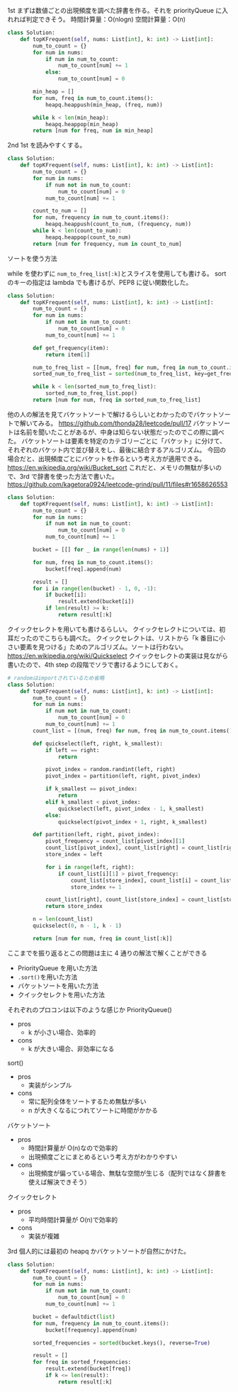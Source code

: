 1st
まずは数値ごとの出現頻度を調べた辞書を作る。それを priorityQueue に入れれば判定できそう。
時間計算量：O(nlogn)
空間計算量：O(n)

```python
class Solution:
    def topKFrequent(self, nums: List[int], k: int) -> List[int]:
        num_to_count = {}
        for num in nums:
            if num in num_to_count:
                num_to_count[num] += 1
            else:
                num_to_count[num] = 0

        min_heap = []
        for num, freq in num_to_count.items():
            heapq.heappush(min_heap, (freq, num))

        while k < len(min_heap):
            heapq.heappop(min_heap)
        return [num for freq, num in min_heap]
```

2nd
1st を読みやすくする。

```python
class Solution:
    def topKFrequent(self, nums: List[int], k: int) -> List[int]:
        num_to_count = {}
        for num in nums:
            if num not in num_to_count:
                num_to_count[num] = 0
            num_to_count[num] += 1

        count_to_num = []
        for num, frequency in num_to_count.items():
            heapq.heappush(count_to_num, (frequency, num))
        while k < len(count_to_num):
            heapq.heappop(count_to_num)
        return [num for frequency, num in count_to_num]
```

ソートを使う方法

while を使わずに `num_to_freq_list[:k]`とスライスを使用しても書ける。
sort のキーの指定は lambda でも書けるが、PEP8 に従い関数化した。

```python
class Solution:
    def topKFrequent(self, nums: List[int], k: int) -> List[int]:
        num_to_count = {}
        for num in nums:
            if num not in num_to_count:
                num_to_count[num] = 0
            num_to_count[num] += 1

        def get_frequency(item):
            return item[1]

        num_to_freq_list = [[num, freq] for num, freq in num_to_count.items()]
        sorted_num_to_freq_list = sorted(num_to_freq_list, key=get_frequency, reverse=True)

        while k < len(sorted_num_to_freq_list):
            sorted_num_to_freq_list.pop()
        return [num for num, freq in sorted_num_to_freq_list]
```

他の人の解法を見てバケットソートで解けるらしいとわかったのでバケットソートで解いてみる。
https://github.com/thonda28/leetcode/pull/17
バケットソートは名前を聞いたことがあるが、中身は知らない状態だったのでこの際に調べた。
バケットソートは要素を特定のカテゴリーごとに「バケット」に分けて、
それぞれのバケット内で並び替えをし、最後に結合するアルゴリズム。
今回の場合だと、出現頻度ごとにバケットを作るという考え方が適用できる。
https://en.wikipedia.org/wiki/Bucket_sort
これだと、メモリの無駄が多いので、3rd で辞書を使った方法で書いた。
https://github.com/kagetora0924/leetcode-grind/pull/11/files#r1658626553

```python
class Solution:
    def topKFrequent(self, nums: List[int], k: int) -> List[int]:
        num_to_count = {}
        for num in nums:
            if num not in num_to_count:
                num_to_count[num] = 0
            num_to_count[num] += 1

        bucket = [[] for _ in range(len(nums) + 1)]

        for num, freq in num_to_count.items():
            bucket[freq].append(num)

        result = []
        for i in range(len(bucket) - 1, 0, -1):
            if bucket[i]:
                result.extend(bucket[i])
            if len(result) >= k:
                return result[:k]
```

クイックセレクトを用いても書けるらしい。
クイックセレクトについては、初耳だったのでこちらも調べた。
クイックセレクトは、リストから「k 番目に小さい要素を見つける」ためのアルゴリズム。ソートは行わない。
https://en.wikipedia.org/wiki/Quickselect
クイックセレクトの実装は見ながら書いたので、4th step の段階でソラで書けるようにしておく。

```python
# randomはimportされているため省略
class Solution:
    def topKFrequent(self, nums: List[int], k: int) -> List[int]:
        num_to_count = {}
        for num in nums:
            if num not in num_to_count:
                num_to_count[num] = 0
            num_to_count[num] += 1
        count_list = [(num, freq) for num, freq in num_to_count.items()]

        def quickselect(left, right, k_smallest):
            if left == right:
                return

            pivot_index = random.randint(left, right)
            pivot_index = partition(left, right, pivot_index)

            if k_smallest == pivot_index:
                return
            elif k_smallest < pivot_index:
                quickselect(left, pivot_index - 1, k_smallest)
            else:
                quickselect(pivot_index + 1, right, k_smallest)

        def partition(left, right, pivot_index):
            pivot_frequency = count_list[pivot_index][1]
            count_list[pivot_index], count_list[right] = count_list[right], count_list[pivot_index]
            store_index = left

            for i in range(left, right):
                if count_list[i][1] > pivot_frequency:
                    count_list[store_index], count_list[i] = count_list[i], count_list[store_index]
                    store_index += 1

            count_list[right], count_list[store_index] = count_list[store_index], count_list[right]
            return store_index

        n = len(count_list)
        quickselect(0, n - 1, k - 1)

        return [num for num, freq in count_list[:k]]
```

ここまでを振り返るとこの問題は主に 4 通りの解法で解くことができる

- PriorityQueue を用いた方法
- `.sort()`を用いた方法
- バケットソートを用いた方法
- クイックセレクトを用いた方法

それぞれのプロコンは以下のような感じか
PriorityQueue()

- pros
  - k が小さい場合、効率的
- cons
  - k が大きい場合、非効率になる

sort()

- pros
  - 実装がシンプル
- cons
  - 常に配列全体をソートするため無駄が多い
  - n が大きくなるにつれてソートに時間がかかる

バケットソート

- pros
  - 時間計算量が O(n)なので効率的
  - 出現頻度ごとにまとめるという考え方がわかりやすい
- cons
  - 出現頻度が偏っている場合、無駄な空間が生じる（配列ではなく辞書を使えば解決できそう）

クイックセレクト

- pros
  - 平均時間計算量が O(n)で効率的
- cons
  - 実装が複雑

3rd
個人的には最初の heapq かバケットソートが自然にかけた。

```python
class Solution:
    def topKFrequent(self, nums: List[int], k: int) -> List[int]:
        num_to_count = {}
        for num in nums:
            if num not in num_to_count:
                num_to_count[num] = 0
            num_to_count[num] += 1

        bucket = defaultdict(list)
        for num, frequency in num_to_count.items():
            bucket[frequency].append(num)

        sorted_frequencies = sorted(bucket.keys(), reverse=True)

        result = []
        for freq in sorted_frequencies:
            result.extend(bucket[freq])
            if k <= len(result):
                return result[:k]
```
